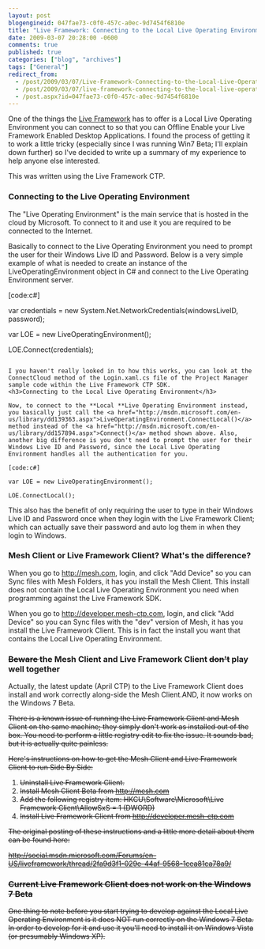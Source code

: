 ```yaml
---
layout: post
blogengineid: 047fae73-c0f0-457c-a0ec-9d7454f6810e
title: "Live Framework: Connecting to the Local Live Operating Environment (LOE) for Offline Applications"
date: 2009-03-07 20:28:00 -0600
comments: true
published: true
categories: ["blog", "archives"]
tags: ["General"]
redirect_from: 
  - /post/2009/03/07/Live-Framework-Connecting-to-the-Local-Live-Operating-Environment-LOE
  - /post/2009/03/07/live-framework-connecting-to-the-local-live-operating-environment-loe
  - /post.aspx?id=047fae73-c0f0-457c-a0ec-9d7454f6810e
---
```

<!-- more -->

One of the things the <a href="http://dev.live.com/liveframework/">Live Framework</a> has to offer is a Local Live Operating Environment you can connect to so that you can Offline Enable your Live Framework Enabled Desktop Applications. I found the process of getting it to work a little tricky (especially since I was running Win7 Beta; I'll explain down further) so I've decided to write up a summary of my experience to help anyone else interested.

This was written using the Live Framework CTP.
<h3>Connecting to the Live Operating Environment</h3>

The "Live Operating Environment" is the main service that is hosted in the cloud by Microsoft. To connect to it and use it you are required to be connected to the Internet.

Basically to connect to the Live Operating Environment you need to prompt the user for their Windows Live ID and Password. Below is a very simple example of what is needed to create an instance of the LiveOperatingEnvironment object in C# and connect to the Live Operating Environment server.

[code:c#]

var credentials = new System.Net.NetworkCredentials(windowsLiveID, password);

var LOE = new LiveOperatingEnvironment();

LOE.Connect(credentials);

```

I you haven't really looked in to how this works, you can look at the ConnectCloud method of the Login.xaml.cs file of the Project Manager sample code within the Live Framework CTP SDK.
<h3>Connecting to the Local Live Operating Environment</h3>

Now, to connect to the **Local **Live Operating Environment instead, you basically just call the <a href="http://msdn.microsoft.com/en-us/library/dd139363.aspx">LiveOperatingEnvironment.ConnectLocal()</a> method instead of the <a href="http://msdn.microsoft.com/en-us/library/dd157894.aspx">Connect()</a> method shown above. Also, another big difference is you don't need to prompt the user for their Windows Live ID and Password, since the Local Live Operating Environment handles all the authentication for you.

[code:c#]

var LOE = new LiveOperatingEnvironment();

LOE.ConnectLocal();

```

This also has the benefit of only requiring the user to type in their Windows Live ID and Password once when they login with the Live Framework Client; which can actually save their password and auto log them in when they login to Windows.
<h3>Mesh Client or Live Framework Client? What's the difference?</h3>

When you go to <a href="http://mesh.com">http://mesh.com</a>, login, and click "Add Device" so you can Sync files with Mesh Folders, it has you install the Mesh Client. This install does not contain the Local Live Operating Environment you need when programming against the Live Framework SDK.

When you go to <a href="http://developer.mesh-ctp.com">http://developer.mesh-ctp.com</a>, login, and click "Add Device" so you can Sync files with the "dev" version of Mesh, it has you install the Live Framework Client. This is in fact the install you want that contains the Local Live Operating Environment.
<h3><span style="text-decoration: line-through;">Beware </span>the Mesh Client and Live Framework Client <span style="text-decoration: line-through;">don't</span> play well together</h3>

Actually, the latest update (April CTP) to the Live Framework Client does install and work correctly along-side the Mesh Client.AND, it now works on the Windows 7 Beta.

<span style="text-decoration: line-through;">There is a known issue of running the Live Framework Client and Mesh Client on the same machine; they simply don't work as installed out of the box. You need to perform a little registry edit to fix the issue. It sounds bad, but it is actually quite painless. </span>

<span style="text-decoration: line-through;">Here's instructions on how to get the Mesh Client and Live Framework Client to run Side By Side: </span>
<ol>
<li><span style="text-decoration: line-through;">Uninstall Live Framework Client.</span></li>
<li><span style="text-decoration: line-through;">Install Mesh Client Beta from <a href="http://mesh.com">http://mesh.com</a></span></li>
<li><span style="text-decoration: line-through;">Add the following registry item: HKCU\Software\Microsoft\Live Framework Client\AllowSxS = 1 (DWORD)</span></li>
<li><span style="text-decoration: line-through;">Install Live Framework Client from <a href="http://developer.mesh-ctp.com">http://developer.mesh-ctp.com</a>
</span></li>
</ol>

<span style="text-decoration: line-through;">The original posting of these instructions and a little more detail about them can be found here: </span>

<span style="text-decoration: line-through;"><a href="http://social.msdn.microsoft.com/Forums/en-US/liveframework/thread/2fa9d3f1-029e-44af-9568-1cea81ca78a9/">http://social.msdn.microsoft.com/Forums/en-US/liveframework/thread/2fa9d3f1-029e-44af-9568-1cea81ca78a9/</a></span>
<h3><span style="text-decoration: line-through;">Current Live Framework Client does not work on the Windows 7 Beta</span></h3>

<span style="text-decoration: line-through;">One thing to note before you start trying to develop against the Local Live Operating Environment is it does NOT run correctly on the Windows 7 Beta. In order to develop for it and use it you'll need to install it on Windows Vista (or presumably Windows XP). </span>
